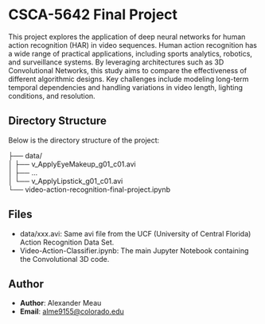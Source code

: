 # CSCA-5642 Final Project

This project explores the application of deep neural networks for human action recognition (HAR) in video sequences. Human action recognition has a wide range of practical applications, including sports analytics, robotics, and surveillance systems. By leveraging architectures such as 3D Convolutional Networks, this study aims to compare the effectiveness of different algorithmic designs. Key challenges include modeling long-term temporal dependencies and handling variations in video length, lighting conditions, and resolution.


## Directory Structure
Below is the directory structure of the project:

  ├── data/<br>
  │    ├── v_ApplyEyeMakeup_g01_c01.avi<br>
  │    ├── ...<br>
  │    └── v_ApplyLipstick_g01_c01.avi<br>
  └── video-action-recognition-final-project.ipynb<br>


## Files
- data/xxx.avi: Same avi file from the UCF (University of Central Florida) Action Recognition Data Set.
- Video-Action-Classifier.ipynb: The main Jupyter Notebook containing the Convolutional 3D code. 

## Author
- **Author**: Alexander Meau
- **Email**: alme9155@colorado.edu
